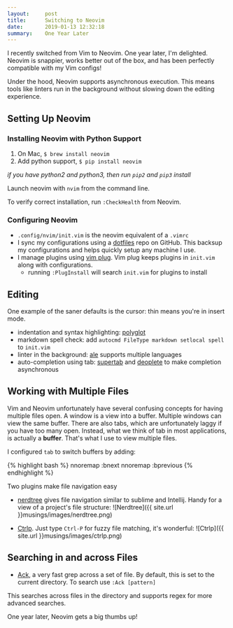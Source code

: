 ```yaml
---
layout:     post
title:      Switching to Neovim
date:       2019-01-13 12:32:18
summary:    One Year Later
---
```


I recently switched from Vim to Neovim. One year later, I'm delighted. 
Neovim is snappier, works better out of the box, and has been perfectly compatible with my Vim configs!

Under the hood, Neovim supports asynchronous execution. 
This means tools like linters run in the background without slowing down the editing experience.

## Setting Up Neovim
### Installing Neovim with Python Support
1. On Mac, `$ brew install neovim`
2. Add python support, `$ pip install neovim`

*if you have python2 and python3, then run `pip2` and `pip3` install*

Launch neovim with `nvim` from the command line. 

To verify correct installation, run `:CheckHealth` from Neovim.

### Configuring Neovim

* `.config/nvim/init.vim` is the neovim equivalent of a `.vimrc`
* I sync my configurations using a [dotfiles](https://github.com/marksibrahim/dotfiles) repo on GitHub. This backsup my configurations and helps quickly setup any machine I use.
* I manage plugins using [vim plug](https://github.com/junegunn/vim-plug). Vim plug keeps plugins in `init.vim` along with configurations.
    * running `:PlugInstall` will search `init.vim` for plugins to install

## Editing
One example of the saner defaults is the cursor: thin means you're in insert mode. 

*  indentation and syntax highlighting: [polyglot](https://github.com/sheerun/vim-polyglot)
* markdown spell check: add `autocmd FileType markdown setlocal spell` to `init.vim`
* linter in the background: [ale](https://github.com/w0rp/ale) supports multiple languages
* auto-completion using tab: [supertab](https://github.com/ervandew/supertab) and [deoplete](https://github.com/Shougo/deoplete.nvim) to make completion asynchronous

## Working with Multiple Files
Vim and Neovim unfortunately have several confusing concepts for having multiple files open. 
A window is a view into a buffer. 
Multiple windows can view the same buffer. 
There are also tabs, which are unfortunately laggy if you have too many open. 
Instead, what we think of tab in most applications, is actually a **buffer**. 
That's what I use to view multiple files. 

I configured `tab` to switch buffers by adding:

{% highlight bash %}
nnoremap <Tab> :bnext<CR>
nnoremap <S-Tab> :bprevious<CR>
{% endhighlight %}

Two plugins make file navigation easy

* [nerdtree](https://github.com/scrooloose/nerdtree) gives file navigation similar to sublime and Intellij. Handy for a view of a project's file structure:
![Nerdtree]({{ site.url }}musings/images/nerdtree.png)

* [Ctrlp](https://github.com/kien/ctrlp.vim). Just type `Ctrl-P` for fuzzy file matching, it's wonderful:
![Ctrlp]({{ site.url }}musings/images/ctrlp.png)


## Searching in and across Files
* [Ack](https://github.com/mileszs/ack.vim), a very fast grep across a set of file. By default, this is set to the current directory. To search use
`:Ack [pattern]`

This searches across files in the directory and supports regex for more advanced searches.


One year later, Neovim gets a big thumbs up!
